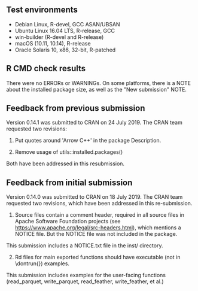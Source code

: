 ## Test environments
* Debian Linux, R-devel, GCC ASAN/UBSAN
* Ubuntu Linux 16.04 LTS, R-release, GCC
* win-builder (R-devel and R-release)
* macOS (10.11, 10.14), R-release
* Oracle Solaris 10, x86, 32-bit, R-patched 

## R CMD check results

There were no ERRORs or WARNINGs. On some platforms, there is a NOTE about the installed package size, as well as the "New submission" NOTE.

## Feedback from previous submission

Version 0.14.1 was submitted to CRAN on 24 July 2019. The CRAN team requested two revisions:

1. Put quotes around 'Arrow C++' in the package Description.

2. Remove usage of utils::installed.packages()

Both have been addressed in this resubmission.

## Feedback from initial submission

Version 0.14.0 was submitted to CRAN on 18 July 2019. The CRAN team requested two revisions, which have been addressed in this re-submission.

1. Source files contain a comment header, required in all source files in Apache Software Foundation projects (see https://www.apache.org/legal/src-headers.html), which mentions a NOTICE file. But the NOTICE file was not included in the package.

This submission includes a NOTICE.txt file in the inst/ directory.

2. Rd files for main exported functions should have executable (not in \dontrun{}) examples.

This submission includes examples for the user-facing functions (read_parquet, write_parquet, read_feather, write_feather, et al.)
